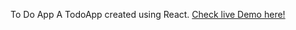 To Do App
A TodoApp created using React. [Check live Demo here!](https://shivani-todoapp.herokuapp.com/)
